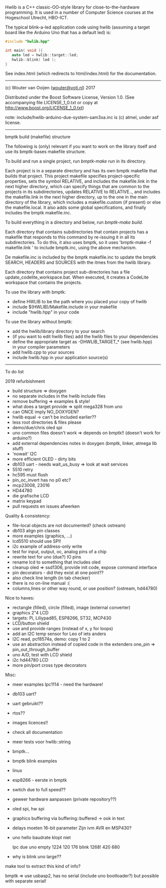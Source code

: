 Hwlib is a C++ classic-OO-style library for close-to-the-hardware 
programming. It is used in a number of Computer Science courses 
at the Hogeschool Utrecht, HBO-ICT.

The typical blink-a-led application code using hwlib 
(assuming a target board like the Arduino Uno that has a default led) is:

```C++
#include "hwlib.hpp"

int main( void ){   
   auto led = hwlib::target::led;
   hwlib::blink( led );
}
```

See index.html (which redirects to html/index.html) for the documentation.

-----------------------------------------------------------------------------      
      
(c) Wouter van Ooijen (wouter@voti.nl) 2017

Distributed under the Boost Software License, Version 1.0.
(See accompanying file LICENSE_1_0.txt or copy at 
http://www.boost.org/LICENSE_1_0.txt)     

note: include/hwlib-arduino-due-system-sam3xa.inc is (c) atmel, 
under asf license.

-----------------------------------------------------------------------------  

bmptk build (makefile) structure

The following is (only) relevant if you want to work on the library 
itself and use its bmptk-bases makefile structure. 

To build and run a single project, run *bmptk-make run* in its directory.

Each project is in a separate directory and has its own bmptk makefile
that builds that project. 
This project makefile specifies project-specific properties, 
sets the symbol RELATIVE, and includes the makefile.link 
in the next higher directory, which can specify things
that are common to the projects in its subdirectories, 
updates RELATIVE to RELATIVE\.., and includes the
makefile.link in the next higher directory, up to the one in the main
directory of the library, which includes a makefile.custom (if present)
or else the makefile.local. It also adds some global specifications,
and finally includes the bmptk makefile.inc.

To build everything in a directory and below, run *bmptk-make build*.

Each directory that contains subdirectories that contain projects has 
a makefile that responds to this command by re-issuing it in all its
subdirectories. To do this, it also uses bmptk, so it uses
'bmptk-make -f makefile.link <target>' to include bmptk.inc, using the
above mechanism.

De makefile.inc is included by the bmptk makefile.inc to update the bmptk
SEARCH, HEADERS and SOURCES with the itmes from the hwlib library.

Each directory that contains project sub-directories has a file 
update_codelite_workspace.bat. When executed, it creates a CodeLite 
workspace that contains the projects.

To use the library with bmptk:
   - define HWLIB to be the path where you placed your copy of hwlib
   - include $(HWLIB)/Makefile.include in your makefile
   - include "hwlib.hpp" in your code
   
To use the library without bmptk:
   - add the hwlib/library directory to your search
   - (if you want to edit hwlib files) 
       add the hwlib files to your dependencies
   - define the appropriate target as -DHWLIB_TARGET_* (see hwlib.hpp)	   
       in your compiler parameters
   - add hwlib.cpp to your sources
   - include hwlib.hpp in your application source(s)      

-----------------------------------------------------------------------------

To do list

2019 refurbishment
- build structure => doxygen
- no separate includes in the hwlib include files
- remove buffering => examples & style!
- what does a target provide => split mega328 from uno
- can ONCE imply NO_DOXYGEN?
- hwlib equal -> can't be included earlier??
- less root directories & files please
- demo/due/chris oled spi
- uno common files doesn't work => depends on bmptk!! (doesn't work for arduino?)
- add external dependencies notes in doxygen (bmptk, linker, atmega lib stuff)
- 'nowait' I2C
- more efficient OLED - dirty bits
- db103 uart - needs wait_us_busy => look at wait services
- 5510 retry
- hc595 must flush
- pin_oc_invert has no p0 etc?
- mcp23008, 23016
- HD44780
- die grafische LCD
- matrix keypad
- pull requests en issues afwerken

Quality & consistency:
  - file-local objects are not documented? (check ostream)
  - db103 align pin classes
  - more examples (graphics, ...)
  - lcd5510 should use SPI!
  - i2c example of address-only write
  - test for input, output, oc, analog pins of a chip
  - rewrite text for uno (due?) IO pins
  - rename lcd to something that includes oled
  - cleanup oled => ssd1306, provide init code, expose command interface
  - pin decorators - did they exist at one point??
  - also check line length (in tab checker)
  - there is no on-line manual :(
  - columns,lines or other way round, or use position? (ostream, hd44780)

Nice to haves:
  - rectangle (filled), circle (filled), image (external converter)
  - graphics 2"4 LCD
  - targets: Pi, Liliypad85, ESP8266, ST32, MCP430
  - LCD/button shield
  - use and provide ranges (instead of x, y for loops)
  - add an I2C temp sensor for Leo of iets anders
  - I2C read, pcf8574a, demo: copy 1 to 2
  - use an abstraction instead of copied code in the extenders one_pin => pin_out_through_buffer
  - uno A/D, test with LCD shield
  - i2c hd44780 LCD
  - more pin/port cross type decorators

Misc:
  - meer examples lpc1114 - need the hardware!
  - db103 uart?
  - uart gebruikt??
  - rtos??
  - images licences!!
  - check all documentation
  - meer tests voor hwlib::string
  - bmptk...
  - bmptk blink examples
  - linux
  - esp8266 - eerste in bmptk
  - switch due to full speed??
  - geweer hardware aanpassen (private repository??)
  - oled spi, hw spi
  - graphics buffering via buffering::buffered -> ook in text
  - delays moeten 16-bit parameter Zijn ivm AVR en MSP430?
  - uno hello baudrate klopt niet

     lpc due uno
empty 1224 120 176
blink 1268! 420 680
- why is blink uno large??

make tool to extract this kind of info?

bmptk => use usbasp2, has no serial (include uno bootloader?)
but possible with separate serial!
      